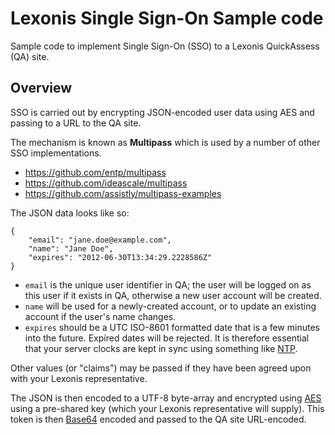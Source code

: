 # Lexonis Single Sign-On Sample code #

Sample code to implement Single Sign-On (SSO) to a Lexonis QuickAssess (QA) site. 

## Overview ##

SSO is carried out by encrypting JSON-encoded user data using AES and passing to a URL to the QA site. 

The mechanism is known as **Multipass** which is used by a number of other SSO implementations.

* https://github.com/entp/multipass
* https://github.com/ideascale/multipass
* https://github.com/assistly/multipass-examples

The JSON data looks like so:

    { 
        "email": "jane.doe@example.com",
        "name": "Jane Doe",
        "expires": "2012-06-30T13:34:29.2228586Z"
    }

* `email` is the unique user identifier in QA; the user will be logged on as this user if it exists in QA, otherwise a new user account will be created. 
* `name` will be used for a newly-created account, or to update an existing account if the user's name changes.
* `expires` should be a UTC ISO-8601 formatted date that is a few minutes into the future. Expired dates will be rejected. It is therefore essential that your server clocks are kept in sync using something like [NTP](http://en.wikipedia.org/wiki/Network_Time_Protocol).

Other values (or "claims") may be passed if they have been agreed upon with your Lexonis representative.

The JSON is then encoded to a UTF-8 byte-array and encrypted using [AES](http://en.wikipedia.org/wiki/Advanced_Encryption_Standard) using a pre-shared key (which your Lexonis representative will supply). This token is then [Base64](http://en.wikipedia.org/wiki/Base64) encoded and passed to the QA site URL-encoded.


